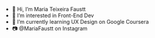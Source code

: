 - 👋 Hi, I’m Maria Teixeira Faustt      
- 👀 I’m interested in Front-End Dev  
- 🌱 I’m currently learning UX Design on Google Coursera
- 📷 @MariaFaustt on Instagram 

<!---
MariaLTN/MariaLTN is a ✨ special ✨ repository because its `README.md` (this file) appears on your GitHub profile.
You can click the Preview link to take a look at your changes.
--->
